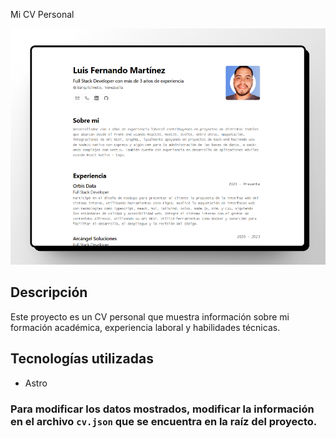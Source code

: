 Mi CV Personal

![image](./public/capture.png)

## Descripción

Este proyecto es un CV personal que muestra información sobre mi formación académica, experiencia laboral y habilidades técnicas.

## Tecnologías utilizadas

- Astro

### Para modificar los datos mostrados, modificar la información en el archivo `cv.json` que se encuentra en la raíz del proyecto.

